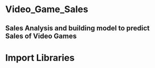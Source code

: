 # Video_Game_Sales
## Sales Analysis and building model to predict Sales of Video Games


# Import Libraries
